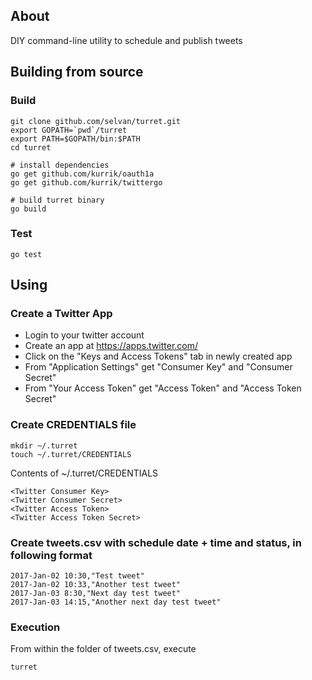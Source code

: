 ## About

DIY command-line utility to schedule and publish tweets

## Building from source

### Build
    git clone github.com/selvan/turret.git
    export GOPATH=`pwd`/turret
    export PATH=$GOPATH/bin:$PATH
    cd turret

    # install dependencies
    go get github.com/kurrik/oauth1a
    go get github.com/kurrik/twittergo

    # build turret binary
    go build

### Test
    go test

## Using

### Create a Twitter App
* Login to your twitter account
* Create an app at https://apps.twitter.com/
* Click on the "Keys and Access Tokens" tab in newly created app
* From "Application Settings" get "Consumer Key" and "Consumer Secret"
* From "Your Access Token" get "Access Token" and "Access Token Secret"

### Create CREDENTIALS file
    mkdir ~/.turret
    touch ~/.turret/CREDENTIALS

Contents of ~/.turret/CREDENTIALS

    <Twitter Consumer Key>
    <Twitter Consumer Secret>
    <Twitter Access Token>
    <Twitter Access Token Secret>

### Create tweets.csv with schedule date + time and status, in following format
    2017-Jan-02 10:30,"Test tweet"
    2017-Jan-02 10:33,"Another test tweet"
    2017-Jan-03 8:30,"Next day test tweet"
    2017-Jan-03 14:15,"Another next day test tweet"

### Execution
From within the folder of tweets.csv, execute

    turret
